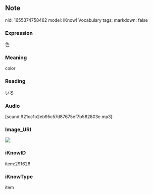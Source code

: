 ## Note
nid: 1655374758462
model: iKnow! Vocabulary
tags: 
markdown: false

### Expression
色

### Meaning
color

### Reading
いろ

### Audio
[sound:921cc1b2eb95c57d87675ef7b582803e.mp3]

### Image_URI
<img src="dc9ba33bcb38ce57dd14fea7cdd79c72.jpg">

### iKnowID
item:291626

### iKnowType
item

